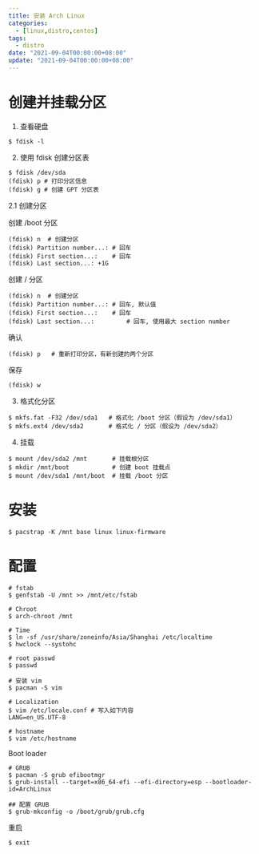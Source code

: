 ```yaml
---
title: 安装 Arch Linux 
categories: 
  - [linux,distro,centos]
tags:
  - distro
date: "2021-09-04T00:00:00+08:00"
update: "2021-09-04T00:00:00+08:00"
---
```


# 创建并挂载分区

1. 查看硬盘

```shell
$ fdisk -l
```

2. 使用 fdisk 创建分区表

```shell
$ fdisk /dev/sda
(fdisk) p # 打印分区信息
(fdisk) g # 创建 GPT 分区表
```

2.1 创建分区

创建 /boot 分区

```shell
(fdisk) n  # 创建分区
(fdisk) Partition number...: # 回车
(fdisk) First section...:    # 回车
(fdisk) Last section...: +1G
```

创建 / 分区

```shell
(fdisk) n  # 创建分区
(fdisk) Partition number...: # 回车, 默认值
(fdisk) First section...:    # 回车
(fdisk) Last section...: 		 # 回车, 使用最大 section number
```

确认

```shell
(fdisk) p   # 重新打印分区，有新创建的两个分区
```

保存

```shell
(fdisk) w
```

3. 格式化分区

```shell
$ mkfs.fat -F32 /dev/sda1   # 格式化 /boot 分区（假设为 /dev/sda1）
$ mkfs.ext4 /dev/sda2       # 格式化 / 分区（假设为 /dev/sda2）
```

4. 挂载

```shell
$ mount /dev/sda2 /mnt       # 挂载根分区
$ mkdir /mnt/boot            # 创建 boot 挂载点
$ mount /dev/sda1 /mnt/boot  # 挂载 /boot 分区
```

# 安装

```shell
$ pacstrap -K /mnt base linux linux-firmware
```

# 配置

```shell
# fstab
$ genfstab -U /mnt >> /mnt/etc/fstab

# Chroot
$ arch-chroot /mnt

# Time
$ ln -sf /usr/share/zoneinfo/Asia/Shanghai /etc/localtime
$ hwclock --systohc

# root passwd
$ passwd

# 安装 vim
$ pacman -S vim

# Localization
$ vim /etc/locale.conf # 写入如下内容
LANG=en_US.UTF-8

# hostname
$ vim /etc/hostname
```

Boot loader

```shell
# GRUB
$ pacman -S grub efibootmgr
$ grub-install --target=x86_64-efi --efi-directory=esp --bootloader-id=ArchLinux

## 配置 GRUB
$ grub-mkconfig -o /boot/grub/grub.cfg

```

重启

```shell
$ exit
```

